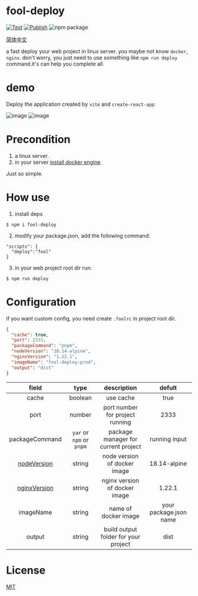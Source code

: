# fool-deploy

[![Test](https://github.com/thomas-void0/fool-deploy/actions/workflows/test.yml/badge.svg)](https://github.com/thomas-void0/fool-deploy/actions/workflows/test.yml)
[![Publish](https://github.com/thomas-void0/fool-deploy/actions/workflows/publish.yml/badge.svg)](https://github.com/thomas-void0/fool-deploy/actions/workflows/publish.yml) <img src="https://img.shields.io/npm/v/fool-deploy.svg" alt="npm package">

[简体中文](./README.zh.md)

a fast deploy your web project in linux server. you maybe not know `docker`, `nginx`. don't worry, you just need to use something like `npm run deploy` command.it's can help you complete all.

# demo

Deploy the application created by `vite` and `create-react-app`:

![image](https://user-images.githubusercontent.com/48620706/227898197-5314717d-5184-4d64-b7c9-d6f0bfe9b8d2.png)
![image](https://user-images.githubusercontent.com/48620706/227898276-aeea45d6-9d6b-40f4-90cc-aa48b73ba420.png)

# Precondition

1. a linux server.
2. in your server [install docker engine](https://docs.docker.com/engine/install/centos/).

Just so simple.

# How use

1. install deps

```shell
$ npm i fool-deploy
```

2. modify your package.json, add the following command:

```shell
"scripts": {
  "deploy":"fool"
}
```

3. in your web project root dir run:

```shell
$ npm run deploy
```

# Configuration

if you want custom config, you need create `.foolrc` in project root dir.

```json
{
  "cache": true,
  "port": 2333,
  "packageCommand": "pnpm",
  "nodeVersion": "18.14-alpine",
  "nginxVersion": "1.22.1",
  "imageName": "fool-deploy:prod",
  "output": "dist"
}
```

|                     field                      |           type           |             description              |         defult         |
| :--------------------------------------------: | :----------------------: | :----------------------------------: | :--------------------: |
|                     cache                      |         boolean          |              use cache               |          true          |
|                      port                      |          number          |   port number for project running    |          2333          |
|                 packageCommand                 | `yar` or `npm` or `pnpm` | package manager for current project  |     running input      |
|  [nodeVersion](https://hub.docker.com/_/node)  |          string          |     node version of docker image     |      18.14-alpine      |
| [nginxVersion](https://hub.docker.com/_/nginx) |          string          |    nginx version of docker image     |         1.22.1         |
|                   imageName                    |          string          |         name of docker image         | your package.json name |
|                     output                     |          string          | build output folder for your project |          dist          |

# License

[MIT](./LICENSE)
